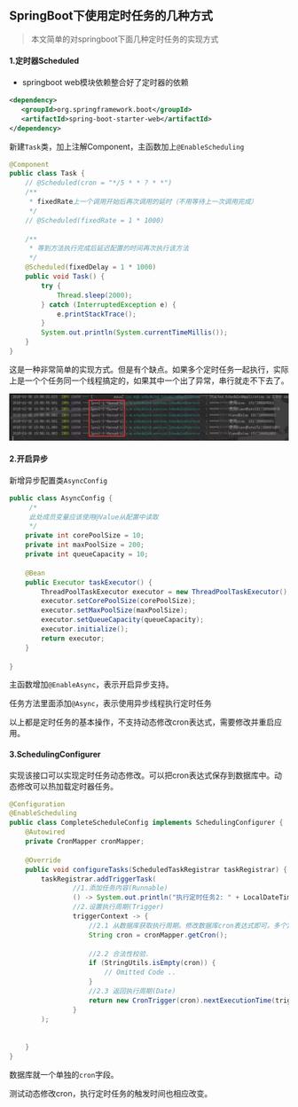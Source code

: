 ## SpringBoot下使用定时任务的几种方式

> 本文简单的对springboot下面几种定时任务的实现方式

#### 1.定时器Scheduled

- springboot web模块依赖整合好了定时器的依赖

```xml
<dependency>
   <groupId>org.springframework.boot</groupId>
   <artifactId>spring-boot-starter-web</artifactId>
</dependency>
```

新建`Task`类，加上注解Component，主函数加上`@EnableScheduling`

```java
@Component
public class Task {
    // @Scheduled(cron = "*/5 * * ? * *")
    /**
     * fixedRate上一个调用开始后再次调用的延时（不用等待上一次调用完成）
     */
    // @Scheduled(fixedRate = 1 * 1000)

    /**
     * 等到方法执行完成后延迟配置的时间再次执行该方法
     */
    @Scheduled(fixedDelay = 1 * 1000)
    public void Task() {
        try {
            Thread.sleep(2000);
        } catch (InterruptedException e) {
            e.printStackTrace();
        }
        System.out.println(System.currentTimeMillis());
    }
}

```

这是一种非常简单的实现方式。但是有个缺点。如果多个定时任务一起执行，实际上是一个个任务同一个线程搞定的，如果其中一个出了异常，串行就走不下去了。

![网络来源图片](assets/1550219739697.png)



#### 2.开启异步

新增异步配置类`AsyncConfig`

```java
public class AsyncConfig {
     /*
   	 此处成员变量应该使用@Value从配置中读取
     */
    private int corePoolSize = 10;
    private int maxPoolSize = 200;
    private int queueCapacity = 10;
    
    @Bean
    public Executor taskExecutor() {
        ThreadPoolTaskExecutor executor = new ThreadPoolTaskExecutor();
        executor.setCorePoolSize(corePoolSize);
        executor.setMaxPoolSize(maxPoolSize);
        executor.setQueueCapacity(queueCapacity);
        executor.initialize();
        return executor;
    }

}
```

主函数增加`@EnableAsync`，表示开启异步支持。

任务方法里面添加`@Async`，表示使用异步线程执行定时任务

以上都是定时任务的基本操作，不支持动态修改cron表达式，需要修改并重启应用。



#### 3.SchedulingConfigurer

实现该接口可以实现定时任务动态修改。可以把cron表达式保存到数据库中。动态修改可以热加载定时器任务。

```java
@Configuration
@EnableScheduling
public class CompleteScheduleConfig implements SchedulingConfigurer {
    @Autowired
    private CronMapper cronMapper;

    @Override
    public void configureTasks(ScheduledTaskRegistrar taskRegistrar) {
        taskRegistrar.addTriggerTask(
                //1.添加任务内容(Runnable)
                () -> System.out.println("执行定时任务2: " + LocalDateTime.now().toLocalTime()),
                //2.设置执行周期(Trigger)
                triggerContext -> {
                    //2.1 从数据库获取执行周期。修改数据库cron表达式即可。多个定时任务可以添加id字段区分重复一下代码即可。
                    String cron = cronMapper.getCron();

                    //2.2 合法性校验.
                    if (StringUtils.isEmpty(cron)) {
                        // Omitted Code ..
                    }
                    //2.3 返回执行周期(Date)
                    return new CronTrigger(cron).nextExecutionTime(triggerContext);
                }
        );


    }
}
```

数据库就一个单独的`cron`字段。

测试动态修改cron，执行定时任务的触发时间也相应改变。

